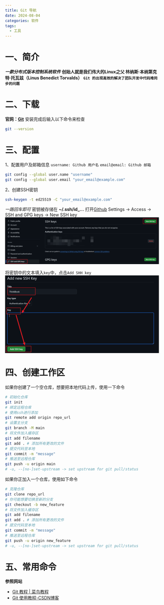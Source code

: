 ```yaml
---
title: Git 导航
date: 2024-08-04
categories: 软件
tags:
  - 工具
---
```

# 一、简介
 ***一款分布式版本控制系统软件***
**创始人就是我们伟大的Linux之父 林纳斯·本纳第克特·托瓦兹（Linus Benedict Torvalds）**
**`Git 的出现高效的解决了团队开发中代码难同步的问题`**

# 二、下载

**官网：[Git](https://git-scm.com/)**
安装完成后输入以下命令来检查
```bash
git --version
```

# 三、配置

1、配置用户及邮箱信息
`username: Github 用户名`
`email@email: Github 邮箱`
```bash
git config --global user.name "username"
git config --global user.email "your_email@example.com"
```

2、创建SSH密钥
```zsh
ssh-keygen -t ed25519 -C "your_email@example.com"
```
*一路回车即可*  密钥被存储在 **~/.ssh/id_...**
打开[Github](https://github.com)  Settings -> Access -> SSH and GPG keys -> New SSH key
![](img/note/app/git/git-01.png)

将密钥中的文本填入`key`中，点击`Add SHH key`
![](img/note/app/git/git-02.png)
# 四、创建工作区

如果你创建了一个空仓库，想要把本地代码上传，使用一下命令
```bash
# 初始化仓库
git init
# 绑定远程仓库
# 使用ssh进行添加
git remote add origin repo_url
# 设置主分支
git branch -M main
# 将文件加入缓存区
git add filename
git add . # 添加所有更改的文件
# 提交代码至本地
git commit -m "message"
# 推送至远程仓库
git push -u origin main
# -u, --[no-]set-upstream -> set upstream for git pull/status
```

如果你正加入一个仓库，使用如下命令
```bash
# 克隆仓库
git clone repo_url
# 你可能想要切换至新的分支
git checkout -b new_feature
# 将文件加入缓存区
git add filename
git add . # 添加所有更改的文件
# 提交代码至本地
git commit -m "message"
# 推送至远程仓库
git push -u origin new_feature
# -u, --[no-]set-upstream -> set upstream for git pull/status
```

# 五、常用命令

**参照网站**
* [Git 教程 | 菜鸟教程](https://www.runoob.com/git/git-tutorial.html)
* [Git 使用教程-CSDN博客](https://blog.csdn.net/qq_16027093/article/details/130503317)
